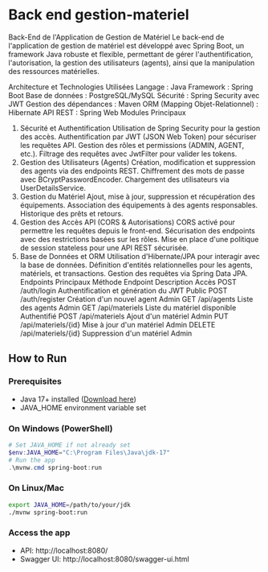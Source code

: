# Back end gestion-materiel
Back-End de l'Application de Gestion de Matériel
Le back-end de l'application de gestion de matériel est développé avec Spring Boot, un framework Java robuste et flexible, permettant de gérer l'authentification, l'autorisation, la gestion des utilisateurs (agents), ainsi que la manipulation des ressources matérielles.

Architecture et Technologies Utilisées
Langage : Java
Framework : Spring Boot
Base de données : PostgreSQL/MySQL
Sécurité : Spring Security avec JWT
Gestion des dépendances : Maven
ORM (Mapping Objet-Relationnel) : Hibernate
API REST : Spring Web
Modules Principaux
1. Sécurité et Authentification
Utilisation de Spring Security pour la gestion des accès.
Authentification par JWT (JSON Web Token) pour sécuriser les requêtes API.
Gestion des rôles et permissions (ADMIN, AGENT, etc.).
Filtrage des requêtes avec JwtFilter pour valider les tokens.
2. Gestion des Utilisateurs (Agents)
Création, modification et suppression des agents via des endpoints REST.
Chiffrement des mots de passe avec BCryptPasswordEncoder.
Chargement des utilisateurs via UserDetailsService.
3. Gestion du Matériel
Ajout, mise à jour, suppression et récupération des équipements.
Association des équipements à des agents responsables.
Historique des prêts et retours.
4. Gestion des Accès API (CORS & Autorisations)
CORS activé pour permettre les requêtes depuis le front-end.
Sécurisation des endpoints avec des restrictions basées sur les rôles.
Mise en place d'une politique de session stateless pour une API REST sécurisée.
5. Base de Données et ORM
Utilisation d'Hibernate/JPA pour interagir avec la base de données.
Définition d'entités relationnelles pour les agents, matériels, et transactions.
Gestion des requêtes via Spring Data JPA.
Endpoints Principaux
Méthode	Endpoint	Description	Accès
POST	/auth/login	Authentification et génération du JWT	Public
POST	/auth/register	Création d'un nouvel agent	Admin
GET	/api/agents	Liste des agents	Admin
GET	/api/materiels	Liste du matériel disponible	Authentifié
POST	/api/materiels	Ajout d'un matériel	Admin
PUT	/api/materiels/{id}	Mise à jour d'un matériel	Admin
DELETE	/api/materiels/{id}	Suppression d'un matériel	Admin

## How to Run

### Prerequisites
- Java 17+ installed ([Download here](https://adoptium.net/))
- JAVA_HOME environment variable set

### On Windows (PowerShell)
```powershell
# Set JAVA_HOME if not already set
$env:JAVA_HOME="C:\Program Files\Java\jdk-17"
# Run the app
.\mvnw.cmd spring-boot:run
```

### On Linux/Mac
```sh
export JAVA_HOME=/path/to/your/jdk
./mvnw spring-boot:run
```

### Access the app
- API: http://localhost:8080/
- Swagger UI: http://localhost:8080/swagger-ui.html

